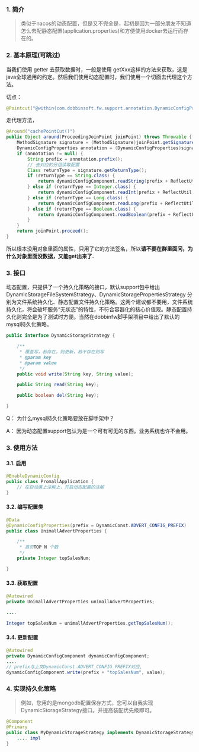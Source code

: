 ### 1.  简介

> 类似于nacos的动态配置，但是又不完全是，起初是因为一部分朋友不知道怎么去配静态配置(application.properties)和方便使用docker去运行而存在的。

### 2. 基本原理(可跳过)

当我们使用 getter 去获取数据时，一般是使用 getXxx这样的方法来获取，这是java全球通用的约定。然后我们使用动态配置时，我们使用一个切面去代理这个方法。

切点：

```java
@Pointcut("@within(com.dobbinsoft.fw.support.annotation.DynamicConfigProperties)")
```

走代理方法，

```java
@Around("cachePointCut()")
public Object around(ProceedingJoinPoint joinPoint) throws Throwable {
    MethodSignature signature = (MethodSignature)joinPoint.getSignature();
    DynamicConfigProperties annotation = (DynamicConfigProperties)signature.getDeclaringType().getAnnotation(DynamicConfigProperties.class);
    if (annotation != null) {
        String prefix = annotation.prefix();
        // 去对应的分组读取配置
        Class returnType = signature.getReturnType();
        if (returnType == String.class) {
            return dynamicConfigComponent.readString(prefix + ReflectUtil.getField(signature.getName()), null);
        } else if (returnType == Integer.class) {
            return dynamicConfigComponent.readInt(prefix + ReflectUtil.getField(signature.getName()), null);
        } else if (returnType == Long.class) {
            return dynamicConfigComponent.readLong(prefix + ReflectUtil.getField(signature.getName()), null);
        } else if (returnType == Boolean.class) {
            return dynamicConfigComponent.readBoolean(prefix + ReflectUtil.getField(signature.getName()), null);
        }
    }
    return joinPoint.proceed();
}
```

所以根本没用对象里面的属性，只用了它的方法签名，所以**请不要在群里面问，为什么对象里面没数据，又能get出来了.**

### 3. 接口

动态配置，只提供了一个持久化策略的接口，默认support包中给出 DynamicStorageFileSystemStrategy、DynamicStoragePropertiesStrategy 分别为文件系统持久化、静态配置文件持久化策略。这两个建议都不要用，文件系统持久化，将会破坏服务“无状态”的特性，不符合容器化的核心价值观。静态配置持久化则完全是为了测试时方便。当然在dobbinfw脚手架项目中给出了默认的mysql持久化策略。

```java
public interface DynamicStorageStrategy {

    /**
     * 覆盖写，若存在，则更新，若不存在则写
     * @param key
     * @param value
     */
    public void write(String key, String value);

    public String read(String key);

    public boolean del(String key);

}

```

Q： 为什么mysql持久化策略要放在脚手架中？

A： 因为动态配置support包认为是一个可有可无的东西。业务系统也许不会用。



### 3. 使用方法

#### 3.1. 启用

```java
@EnableDynamicConfig
public class PromallApplication {
    // 在启动类上注解上，开启动态配置的注解
}
```

#### 3.2. 编写配置类

```java
@Data
@DynamicConfigProperties(prefix = DynamicConst.ADVERT_CONFIG_PREFIX)
public class UnimallAdvertProperties {

    /**
     * 首页TOP N 个数
     */
    private Integer topSalesNum;

}
```

#### 3.3. 获取配置

```java
@Autowired
private UnimallAdvertProperties unimallAdvertProperties;

....

Integer topSalesNum = unimallAdvertProperties.getTopSalesNum();
```

#### 3.4. 更新配置

```java
@Autowired
private DynamicConfigComponent dynamicConfigComponent;
....
// prefix与上文DynamicConst.ADVERT_CONFIG_PREFIX对应, 
dynamicConfigComponent.write(prefix + "topSalesNum", value);
```

### 4. 实现持久化策略

> 例如，您用的是mongodb配置保存方式，您可以自我实现DynamicStorageStrategy接口。并提高装配优先级即可。

```java
@Component
@Primary
public class MyDynamicStorageStrategy implements DynamicStorageStrategy {
	.... impl
}
```

